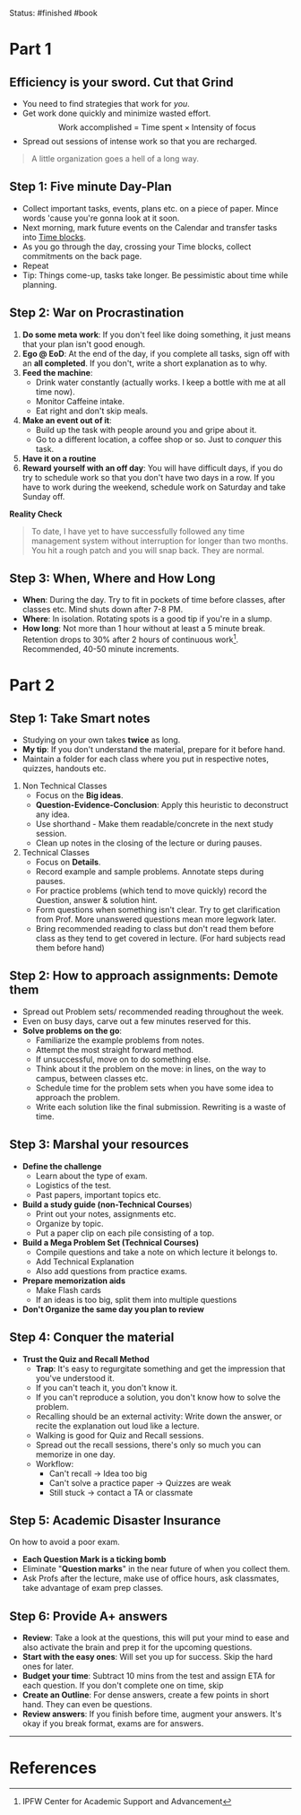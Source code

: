 Status: #finished  #book 
# Part 1
## Efficiency is your sword. Cut that Grind
- You need to find strategies that work for _you_. 
- Get work done quickly and minimize wasted effort.
$$\text{Work accomplished = Time spent}\times \text{Intensity of focus}$$
- Spread out sessions of intense work so that you are recharged.  
 > A little organization goes a hell of a long way.
 
## Step 1: Five minute Day-Plan
- Collect important tasks, events, plans etc. on a piece of paper. Mince words 'cause you're gonna look at it soon.
- Next morning, mark future events on the Calendar and transfer tasks into [Time blocks](https://www.youtube.com/watch?v=eff9h1WYxSo). 
- As you go through the day, crossing your Time blocks, collect commitments on the back page. 
- Repeat
- Tip: Things come-up, tasks take longer. Be pessimistic about time while planning. 

## Step 2: War on Procrastination
1. **Do some meta work**: If you don't feel like doing something, it just means that your plan isn't good enough. 
2. **Ego @ EoD**: At the end of the day, if you complete all tasks, sign off with an **all completed**. If you don't, write a short explanation as to why.
3. **Feed the machine**:
	- Drink water constantly (actually works. I keep a bottle with me at all time now).
	- Monitor Caffeine intake.
	- Eat right and don't skip meals.
4. **Make an event out of it**:
	- Build up the task with people around you and gripe about it.
	- Go to a different location, a coffee shop or so. Just to *conquer* this task. 
5. **Have it on a routine**
6. **Reward yourself with an off day**: You will have difficult days, if you do try to schedule work so that you don't have two days in a row. If you have to work during the weekend, schedule work on Saturday and take Sunday off. 

**Reality Check**
> To date, I have yet to have successfully followed any time management system without interruption for longer than two months. You hit a rough patch and you will snap back. They are normal. 
## Step 3: When, Where and How Long
- **When**: During the day. Try to fit in pockets of time before classes, after classes etc. Mind shuts down after 7-8 PM. 
- **Where**: In isolation. Rotating spots is a good tip if you're in a slump. 
- **How long**: Not more than 1 hour without at least a 5 minute break. Retention drops to 30% after 2 hours of continuous work[^1]. Recommended, 40-50 minute increments.
# Part 2
## Step 1: Take Smart notes 
- Studying on your own takes **twice** as long. 
- **My tip**: If you don't understand the material, prepare for it before hand. 
- Maintain a folder for each class where you put in respective notes, quizzes, handouts etc.
1. Non Technical Classes
	- Focus on the **Big ideas**. 
	- **Question-Evidence-Conclusion**: Apply this heuristic to deconstruct any idea. 
	- Use shorthand -  Make them readable/concrete in the next study session. 
	- Clean up notes in the closing of the lecture or during pauses.
2. Technical Classes
	- Focus on **Details**.
	- Record example and sample problems. Annotate steps during pauses. 
	- For practice problems (which tend to move quickly) record the Question, answer & solution hint. 
	- Form questions when something isn't clear. Try to get clarification from Prof. More unanswered questions mean more legwork later.
	- Bring recommended reading to class but don't read them before class as they tend to get covered in lecture. (For hard subjects read them before hand)
## Step 2: How to approach assignments: Demote them
- Spread out Problem sets/ recommended reading throughout the week. 
- Even on busy days, carve out a few minutes reserved for this. 
- **Solve problems on the go**:
	- Familiarize the example problems from notes. 
	- Attempt the most straight forward method.
	- If unsuccessful, move on to do something else. 
	- Think about it the problem on the move: in lines, on the way to campus, between classes etc. 
	- Schedule time for the problem sets when you have some idea to approach the problem. 
	- Write each solution like the final submission. Rewriting is a waste of time. 
## Step 3: Marshal your resources 
- **Define the challenge**
	- Learn about the type of exam. 
	- Logistics of the test. 
	- Past papers, important topics etc. 
- **Build a study guide (non-Technical Courses**)
	- Print out your notes, assignments etc. 
	- Organize by topic. 
	- Put a paper clip on each pile consisting of a top. 
- **Build a Mega Problem Set (Technical Courses)**
	- Compile questions and take a note on which lecture it belongs to. 
	- Add Technical Explanation
	- Also add questions from practice exams. 
- **Prepare memorization aids**
	- Make Flash cards
	- If an ideas is too big, split them into multiple questions
- **Don't Organize the same day you plan to review**
## Step 4: Conquer the material
- **Trust the Quiz and Recall Method**
	- **Trap**: It's easy to regurgitate something and get the impression that you've understood it. 
	- If you can't teach it, you don't know it. 
	- If you can't reproduce a solution, you don't know how to solve the problem. 
	- Recalling should be an external activity: Write down the answer, or recite the explanation out loud like a lecture. 
	- Walking is good for Quiz and Recall sessions. 
	- Spread out the recall sessions, there's only so much you can memorize in one day.
	- Workflow:
		- Can't recall -> Idea too big 
		- Can't solve a practice paper -> Quizzes are weak
		- Still stuck -> contact a TA or classmate
## Step 5: Academic Disaster Insurance
On how to avoid a poor exam. 
- **Each Question Mark is a ticking bomb**
- Eliminate "**Question marks**" in the near future of when you collect them. 
- Ask Profs after the lecture, make use of office hours, ask classmates, take advantage of exam prep classes.
## Step 6: Provide A+ answers
- **Review**: Take a look at the questions, this will put your mind to ease and also activate the brain and prep it for the upcoming questions. 
- **Start with the easy ones**: Will set you up for success. Skip the hard ones for later. 
- **Budget your time**: Subtract 10 mins from the test and assign ETA for each question. If you don't complete one on time, skip
- **Create an Outline**: For dense answers, create a few points in short hand. They can even be questions. 
- **Review answers**: If you finish before time, augment your answers. It's okay if you break format, exams are for answers. 
---
# References
[^1]: IPFW Center for Academic Support and Advancement
